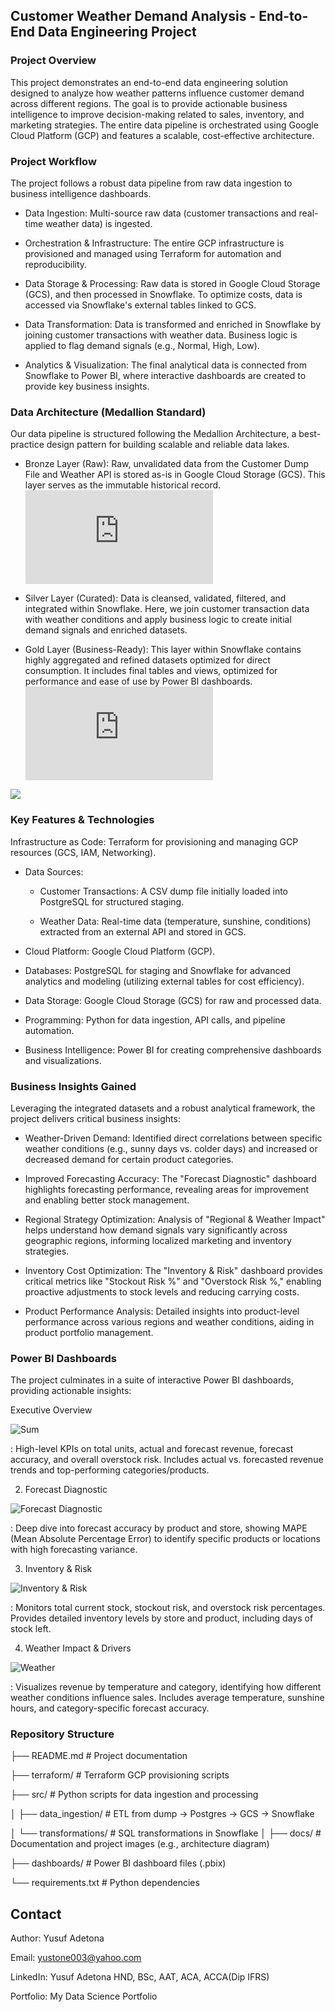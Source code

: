 ## Customer Weather Demand Analysis - End-to-End Data Engineering Project

### Project Overview

This project demonstrates an end-to-end data engineering solution designed to analyze how weather patterns influence customer demand across different regions. The goal is to provide actionable business intelligence to improve decision-making related to sales, inventory, and marketing strategies. The entire data pipeline is orchestrated using Google Cloud Platform (GCP) and features a scalable, cost-effective architecture.

### Project Workflow

The project follows a robust data pipeline from raw data ingestion to business intelligence dashboards.

- Data Ingestion: Multi-source raw data (customer transactions and real-time weather data) is ingested.

- Orchestration & Infrastructure: The entire GCP infrastructure is provisioned and managed using Terraform for automation and reproducibility.

- Data Storage & Processing: Raw data is stored in Google Cloud Storage (GCS), and then processed in Snowflake. To optimize costs, data is accessed via Snowflake's external tables linked to GCS.

- Data Transformation: Data is transformed and enriched in Snowflake by joining customer transactions with weather data. Business logic is applied to flag demand signals (e.g., Normal, High, Low).

- Analytics & Visualization: The final analytical data is connected from Snowflake to Power BI, where interactive dashboards are created to provide key business insights.

### Data Architecture (Medallion Standard)

Our data pipeline is structured following the Medallion Architecture, a best-practice design pattern for building scalable and reliable data lakes.

- Bronze Layer (Raw): Raw, unvalidated data from the Customer Dump File and Weather API is stored as-is in Google Cloud Storage (GCS). This layer serves as the immutable historical record. ![Extraxt Data](https://github.com/adetonayusuf/maxi_sale_forecast/blob/main/extract_data_parquet.py)

- Silver Layer (Curated): Data is cleansed, validated, filtered, and integrated within Snowflake. Here, we join customer transaction data with weather conditions and apply business logic to create initial demand signals and enriched datasets.

- Gold Layer (Business-Ready): This layer within Snowflake contains highly aggregated and refined datasets optimized for direct consumption. It includes final tables and views, optimized for performance and ease of use by Power BI dashboards. ![](https://github.com/adetonayusuf/maxi_sale_forecast/blob/main/Snowflake/maxiexternal.sql)

![](https://github.com/adetonayusuf/maxi_sale_forecast/blob/main/Customer%20weather%20architecture1.gif)


### Key Features & Technologies

Infrastructure as Code: Terraform for provisioning and managing GCP resources (GCS, IAM, Networking).

- Data Sources:

    - Customer Transactions: A CSV dump file initially loaded into PostgreSQL for structured staging.

    - Weather Data: Real-time data (temperature, sunshine, conditions) extracted from an external API and stored in GCS.

- Cloud Platform: Google Cloud Platform (GCP).

- Databases: PostgreSQL for staging and Snowflake for advanced analytics and modeling (utilizing external tables for cost efficiency).

- Data Storage: Google Cloud Storage (GCS) for raw and processed data.

- Programming: Python for data ingestion, API calls, and pipeline automation.

- Business Intelligence: Power BI for creating comprehensive dashboards and visualizations.

### Business Insights Gained

Leveraging the integrated datasets and a robust analytical framework, the project delivers critical business insights:

- Weather-Driven Demand: Identified direct correlations between specific weather conditions (e.g., sunny days vs. colder days) and increased or decreased demand for certain product categories.

- Improved Forecasting Accuracy: The "Forecast Diagnostic" dashboard highlights forecasting performance, revealing areas for improvement and enabling better stock management.

- Regional Strategy Optimization: Analysis of "Regional & Weather Impact" helps understand how demand signals vary significantly across geographic regions, informing localized marketing and inventory strategies.

- Inventory Cost Optimization: The "Inventory & Risk" dashboard provides critical metrics like "Stockout Risk %" and "Overstock Risk %," enabling proactive adjustments to stock levels and reducing carrying costs.

- Product Performance Analysis: Detailed insights into product-level performance across various regions and weather conditions, aiding in product portfolio management.

### Power BI Dashboards

The project culminates in a suite of interactive Power BI dashboards, providing actionable insights:

Executive Overview

![Sum](https://github.com/adetonayusuf/maxi_sale_forecast/blob/main/sum.png)

: High-level KPIs on total units, actual and forecast revenue, forecast accuracy, and overall overstock risk. Includes actual vs. forecasted revenue trends and top-performing categories/products.

2.  Forecast Diagnostic

![Forecast Diagnostic](https://github.com/adetonayusuf/maxi_sale_forecast/blob/main/Forecast%20Diagnostic.png)

: Deep dive into forecast accuracy by product and store, showing MAPE (Mean Absolute Percentage Error) to identify specific products or locations with high forecasting variance.

3.  Inventory & Risk

![Inventory & Risk](https://github.com/adetonayusuf/maxi_sale_forecast/blob/main/Inventory%20%26%20Risk.png)

: Monitors total current stock, stockout risk, and overstock risk percentages. Provides detailed inventory levels by store and product, including days of stock left.

4.  Weather Impact & Drivers

![Weather](https://github.com/adetonayusuf/maxi_sale_forecast/blob/main/weathrer.png)

: Visualizes revenue by temperature and category, identifying how different weather conditions influence sales. Includes average temperature, sunshine hours, and category-specific forecast accuracy.

### Repository Structure


├── README.md                 # Project documentation

├── terraform/                # Terraform GCP provisioning scripts

├── src/                      # Python scripts for data ingestion and processing

│   ├── data_ingestion/       # ETL from dump → Postgres → GCS → Snowflake

│   └── transformations/      # SQL transformations in Snowflake
│
├── docs/                     # Documentation and project images (e.g., architecture diagram)

├── dashboards/               # Power BI dashboard files (.pbix)

└── requirements.txt          # Python dependencies

## Contact

Author: Yusuf Adetona

Email: yustone003@yahoo.com

LinkedIn: Yusuf Adetona HND, BSc, AAT, ACA, ACCA(Dip IFRS)

Portfolio: My Data Science Portfolio
